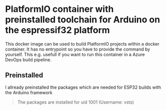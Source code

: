 # PlatformIO container with preinstalled toolchain for Arduino on the espressif32 platform

This docker image can be used to build PlatformIO projects within a docker container. It has no entrypoint so you have to provide the command by yourself. This e.g. usefull if you want to run this container in a Azure DevOps build pipeline.

## Preinstalled 

I allready preinstalled the packages which are needed for ESP32 builds with the Arduino framework

> The packages are installed for uid 1001 (Username: vsts)